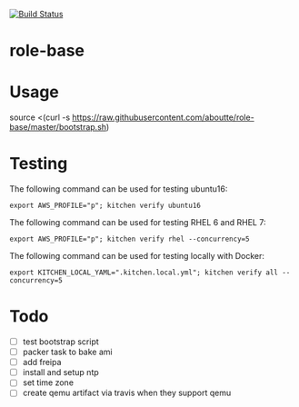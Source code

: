 [![Build Status](https://api.travis-ci.org/aboutte/role-base.svg?branch=master)](https://travis-ci.org/aboutte/role-base)


# role-base

# Usage

source <(curl -s https://raw.githubusercontent.com/aboutte/role-base/master/bootstrap.sh)

# Testing


The following command can be used for testing ubuntu16:

```
export AWS_PROFILE="p"; kitchen verify ubuntu16
```

The following command can be used for testing RHEL 6 and RHEL 7:

```
export AWS_PROFILE="p"; kitchen verify rhel --concurrency=5
```

The following command can be used for testing locally with Docker:

```
export KITCHEN_LOCAL_YAML=".kitchen.local.yml"; kitchen verify all --concurrency=5
```

# Todo

- [ ] test bootstrap script
- [ ] packer task to bake ami
- [ ] add freipa
- [ ] install and setup ntp
- [ ] set time zone
- [ ] create qemu artifact via travis when they support qemu
